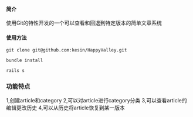 #### 简介

使用Git的特性开发的一个可以查看和回退到特定版本的简单文章系统

#### 使用方法

`git clone git@github.com:kesin/HappyValley.git`

`bundle install`

`rails s`

### 功能特点

1,创建article和category
2,可以对article进行category分类
3,可以查看article的编辑更改历史
4,可以从历史将article恢复到某一版本

